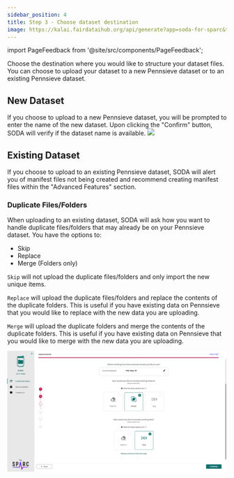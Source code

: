 ```yaml
---
sidebar_position: 4
title: Step 3 - Choose dataset destination
image: https://kalai.fairdataihub.org/api/generate?app=soda-for-sparc&title=Step%203%20-%20Structure%20dataset%20files&description=Prepare%20Dataset&org=fairdataihub
---
```


import PageFeedback from '@site/src/components/PageFeedback';

Choose the destination where you would like to structure your dataset files. You can choose to upload your dataset to a new Pennsieve dataset or to an existing Pennsieve dataset.

## New Dataset

If you choose to upload to a new Pennsieve dataset, you will be prompted to enter the name of the new dataset. Upon clicking the "Confirm" button, SODA will verify if the dataset name is available.
![](/img/UploadData3.png)

## Existing Dataset

If you choose to upload to an existing Pennsieve dataset, SODA will alert you of manifest files not being created and recommend creating manifest files within the "Advanced Features" section.

### Duplicate Files/Folders

When uploading to an existing dataset, SODA will ask how you want to handle duplicate files/folders that may already be on your Pennsieve dataset. You have the options to:

- Skip
- Replace
- Merge (Folders only)

`Skip` will not upload the duplicate files/folders and only import the new unique items.

`Replace` will upload the duplicate files/folders and replace the contents of the duplicate folders. This is useful if you have existing data on Pennsieve that you would like to replace with the new data you are uploading.

`Merge` will upload the duplicate folders and merge the contents of the duplicate folders. This is useful if you have existing data on Pennsieve that you would like to merge with the new data you are uploading.

![](https://github.com/fairdataihub/SODA-for-SPARC/blob/staging/docs/documentation/upload-dataset/upload-dataset-step-3-existing.png?raw=true)

<PageFeedback />
